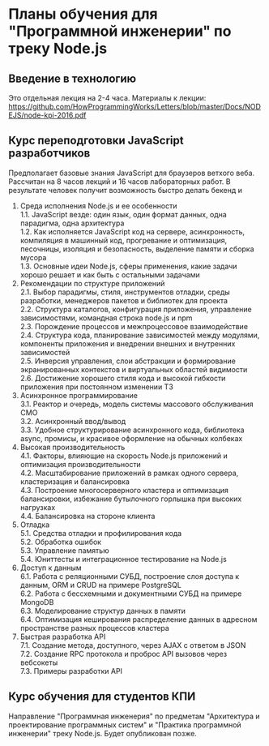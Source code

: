 # Планы обучения для "Программной инженерии" по треку Node.js

## Введение в технологию
Это отдельная лекция на 2-4 часа.
Материалы к лекции: https://github.com/HowProgrammingWorks/Letters/blob/master/Docs/NODEJS/node-kpi-2016.pdf

## Курс переподготовки JavaScript разработчиков
Предполагает базовые знания JavaScript для браузеров ветхого веба.
Рассчитан на 8 часов лекций и 16 часов лабораторных работ.
В результате человек получит возможность быстро делать бекенд и

1. Среда исполнения Node.js и ее особенности  
  1.1. JavaScript везде: один язык, один формат данных, одна парадигма, одна архитектура  
  1.2. Как исполняется JavaScript код на сервере, асинхронность, компиляция в машинный код, прогревание и оптимизация, песочницы, изоляция и безопасность, выделение памяти и сборка мусора  
  1.3. Основные идеи Node.js, сферы применения, какие задачи хорошо решает и как быть с остальными задачами  
2. Рекомендации по структуре приложений  
  2.1. Выбор парадигмы, стиля, инструментов отладки, среды разработки, менеджеров пакетов и библиотек для проекта  
  2.2. Структура каталогов, конфигурация приложения, управление зависимостями, командная строка node.js и npm  
  2.3. Порождение процессов и межпроцессовое взаимодействие  
  2.4. Структура кода, планирование зависимостей между модулями, компоненты приложения и внедрении внешних и внутренних зависимостей  
  2.5. Инверсия управления, слои абстракции и формирование экранированных контекстов и виртуальных областей видимости  
  2.6. Достижение хорошего стиля кода и высокой гибкости приложения при постоянном изменении ТЗ  
3. Асинхронное программирование  
  3.1. Реактор и очередь, модель системы массового обслуживания СМО  
  3.2. Асинхронный ввод/вывод  
  3.3. Удобное структурирование асинхронного кода, библиотека async, промисы, и красивое оформление на обычных колбеках  
4. Высокая производительность  
  4.1. Факторы, влияющие на скорость Node.js приложений и оптимизация производительности  
  4.2. Масштабирование приложений в рамках одного сервера, кластеризация и балансировка  
  4.3. Построение многосерверного кластера и оптимизация балансировки, избежание бутылочного горлышка при высоких нагрузках  
  4.4. Балансировка на стороне клиента  
5. Отладка  
  5.1. Средства отладки и профилирования кода  
  5.2. Обработка ошибок  
  5.3. Управление памятью  
  5.4. Юниттесты и интеграционное тестирование на Node.js  
6. Доступ к данным  
  6.1. Работа с реляционными СУБД, построение слоя доступа к данным, ORM и CRUD на примере PostgreSQL  
  6.2. Работа с бессхемными и документными СУБД на примере MongoDB  
  6.3. Моделирование структур данных в памяти  
  6.4. Оптимизация кеширования распределение данных в адресном пространстве разных процессов кластера  
7. Быстрая разработка API  
  7.1. Создание метода, доступного, через AJAX с ответом в JSON  
  7.2. Создание RPC протокола и проброс API вызовов через вебсокеты  
  7.3. Примеры разработки API  

## Курс обучения для студентов КПИ
Направление "Программная инженерия" по предметам "Архитектура и проектирование программных систем" и "Практика программной инженерии" треку Node.js.
Будет опубликован позже.
